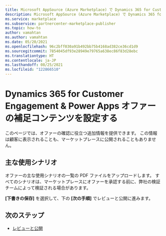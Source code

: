```yaml
---
title: Microsoft AppSource (Azure Marketplace) で Dynamics 365 for Customer Engagement & Power Apps オファーの補足コンテンツを設定します
description: Microsoft AppSource (Azure Marketplace) で Dynamics 365 for Customer Engagement & Power Apps オファーの補足コンテンツを設定します。
ms.service: marketplace
ms.subservice: partnercenter-marketplace-publisher
ms.topic: how-to
author: vamahtan
ms.author: vamahtan
ms.date: 05/20/2021
ms.openlocfilehash: 96c2bff030a91b492bb75b4168ad382ce36cd1d9
ms.sourcegitcommit: 7854045df93e28949e79765a638ec86f83d28ebc
ms.translationtype: HT
ms.contentlocale: ja-JP
ms.lasthandoff: 08/25/2021
ms.locfileid: "122866510"
---
```

# <a name="set-up-dynamics-365-for-customer-engagement--power-apps-offer-supplemental-content"></a>Dynamics 365 for Customer Engagement & Power Apps オファーの補足コンテンツを設定する

このページでは、オファーの確認に役立つ追加情報を提供できます。 この情報は顧客に表示されることも、マーケットプレースに公開されることもありません。

## <a name="key-usage-scenario"></a>主な使用シナリオ

オファーの主な使用シナリオの一覧の PDF ファイルをアップロードします。 すべてのシナリオは、マーケットプレースにオファーを承認する前に、弊社の検証チームによって検証される場合があります。

**[下書きの保存]** を選択して、下の **[次の手順]** でレビューと公開に進みます。

## <a name="next-steps"></a>次のステップ

- [レビューと公開](dynamics-365-review-publish.md)
